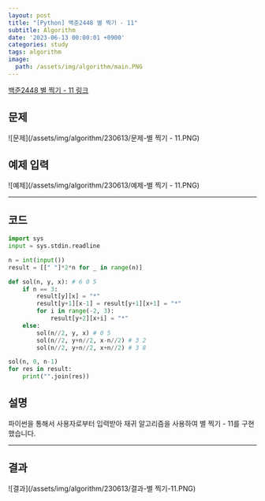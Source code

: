 ```yaml
---
layout: post
title: "[Python] 백준2448 별 찍기 - 11"
subtitle: Algorithm
date: '2023-06-13 00:00:01 +0900'
categories: study
tags: algorithm
image:
  path: /assets/img/algorithm/main.PNG
---
```


[백준2448 별 찍기 - 11 링크](https://www.acmicpc.net/problem/2448)

<!--more-->

## 문제
![문제](/assets/img/algorithm/230613/문제-별 찍기 - 11.PNG)

## 예제 입력
![예제](/assets/img/algorithm/230613/예제-별 찍기 - 11.PNG)

---

## 코드
```Python
import sys
input = sys.stdin.readline

n = int(input())
result = [[" "]*2*n for _ in range(n)]

def sol(n, y, x): # 6 0 5
    if n == 3:
        result[y][x] = "*"
        result[y+1][x-1] = result[y+1][x+1] = "*"
        for i in range(-2, 3):
            result[y+2][x+i] = "*"
    else:
        sol(n//2, y, x) # 0 5
        sol(n//2, y+n//2, x-n//2) # 3 2
        sol(n//2, y+n//2, x+n//2) # 3 8

sol(n, 0, n-1)
for res in result:
    print("".join(res))
```
## 설명
파이썬을 통해서 사용자로부터 입력받아 재귀 알고리즘을 사용하여 별 찍기 - 11를 구현했습니다. <br>

---

## 결과
![결과](/assets/img/algorithm/230613/결과-별 찍기-11.PNG)